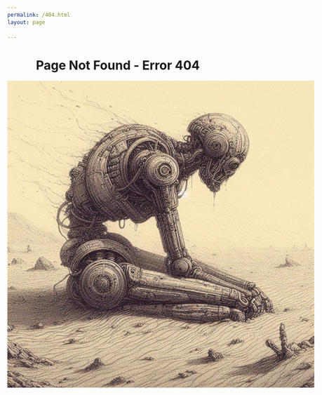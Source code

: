 ```yaml
---
permalink: /404.html
layout: page

---
```


<div style="text-align: center;">
<h1>Page Not Found - Error 404</h1>
    <img style="max-width: 700px; display: inline-block;" src="/assets/img/error404.jpg" alt="404 error" />
</div>
